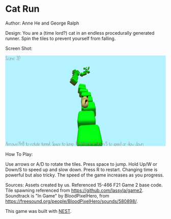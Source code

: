 # Cat Run

Author: Anne He and George Ralph

Design: You are a (time lord?) cat in an endless procedurally generated runner. Spin the tiles to prevent yourself from falling.

Screen Shot:

![Screen Shot](screenshot.png)

How To Play:

Use arrows or A/D to rotate the tiles. Press space to jump. Hold Up/W or Down/S to speed up and slow
down. Press R to restart. Changing time is powerful but also tricky. The speed of the game increases as you progress.

Sources: Assets created by us. 
Referenced 15-466 F21 Game 2 base code.
Tile spawning referenced from https://github.com/lassyla/game2.
Soundtrack is "In Game" by BloodPixelHero, from https://freesound.org/people/BloodPixelHero/sounds/580898/.

This game was built with [NEST](NEST.md).


